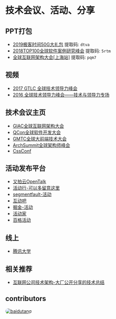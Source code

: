 # 技术会议、活动、分享

## PPT打包
* [2019极客时间50G大礼包](https://pan.baidu.com/s/1ciU3H2WREoQnxR7ZnqJSPw) 提取码: <code>dtva</code>
* [2018TOP100全球软件案例研究峰会](https://pan.baidu.com/s/1ikqPLQRzIyjReOszkmw7zg) 提取码: <code>5rtm</code>
* [全球互联网架构大会[上海站]](https://pan.baidu.com/s/1omz7ngysZCHq1UBUTwJjLg) 提取码: <code>pqm7</code>

## 视频
* [2017 GTLC 全球技术领导力峰会](https://daxue.qq.com/content/content/id/3384)
* [2016 全球技术领导力峰会——技术与领导力专场](https://daxue.qq.com/content/content/id/2732)

## 技术会议主页
* [GIAC全球互联网架构大会](http://www.thegiac.com/index.php)
* [QCon全球软件开发大会](https://2019.qconbeijing.com/)
* [GMTC全球大前端技术大会](https://gmtc2019.geekbang.org/)
* [ArchSummit全球架构师峰会](https://sz2019.archsummit.com/)
* [CssConf](http://cssconf.org/)


## 活动发布平台
* [又拍云OpenTalk](https://opentalk.upyun.com/)
* [活动行-可以多留意这里](http://www.huodongxing.com/)
* [segmentfault-活动](https://segmentfault.com/events)
* [互动吧](https://www.hdb.com/)
* [掘金-活动](https://juejin.im/events/all)
* [活动家](https://www.huodongjia.com/)
* [百格活动](https://www.bagevent.com/)

## 线上
* [腾讯大学](https://daxue.qq.com/)

## 相关推荐
* [互联网公司技术架构-大厂公开分享的技术总结](https://github.com/davideuler/architecture.of.internet-product)

## contributors
<a href="https://github.com/baiyutang"><img src="https://avatars3.githubusercontent.com/u/10782183?s=30" alt="baidutang" style="border-radius:15px">
</a>
